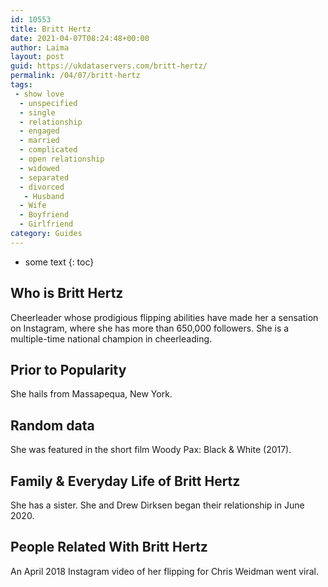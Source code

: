 ```yaml
---
id: 10553
title: Britt Hertz
date: 2021-04-07T08:24:48+00:00
author: Laima
layout: post
guid: https://ukdataservers.com/britt-hertz/
permalink: /04/07/britt-hertz
tags:
 - show love
  - unspecified
  - single
  - relationship
  - engaged
  - married
  - complicated
  - open relationship
  - widowed
  - separated
  - divorced
   - Husband
  - Wife
  - Boyfriend
  - Girlfriend
category: Guides
---
```


* some text
{: toc}


## Who is Britt Hertz
                  
                  
                  
Cheerleader whose prodigious flipping abilities have made her a sensation on Instagram, where she has more than 650,000 followers. She is a multiple-time national champion in cheerleading. 
                  
              
            
              
            
                
                
                
## Prior to Popularity
                  
                  
                  
She hails from Massapequa, New York. 
                  
              
            
              
            
                
                
                
## Random data
                  
                  
                  
She was featured in the short film Woody Pax: Black & White (2017). 
                  
              
            
              
            
                
                
                
## Family & Everyday Life of Britt Hertz
                  
                  
                  
She has a sister. She and Drew Dirksen began their relationship in June 2020.
                  
              
            
              
            
                
                
                
## People Related With Britt Hertz
                  
                  
                  
An April 2018 Instagram video of her flipping for Chris Weidman went viral. 
                  
              
            
              
            
                
              
            
              
              
            
            
              
            
          
          
          